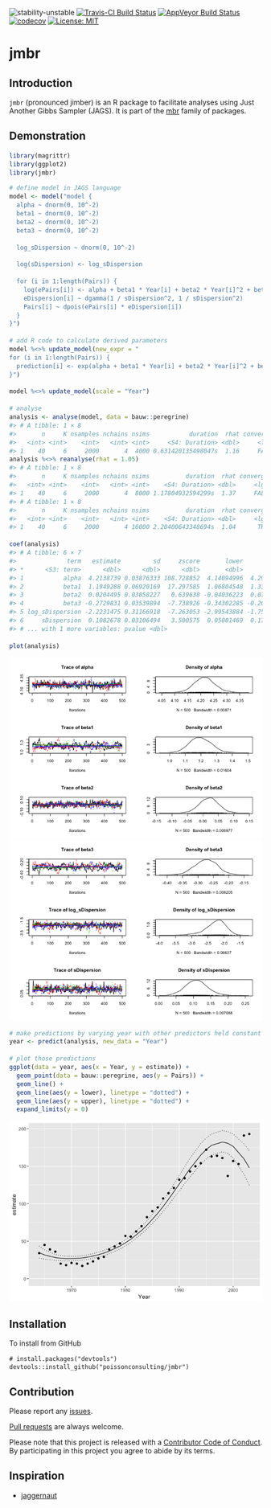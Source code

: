 
<!-- README.md is generated from README.Rmd. Please edit that file -->
![stability-unstable](https://img.shields.io/badge/stability-unstable-yellow.svg) [![Travis-CI Build Status](https://travis-ci.org/poissonconsulting/jmbr.svg?branch=master)](https://travis-ci.org/poissonconsulting/jmbr) [![AppVeyor Build Status](https://ci.appveyor.com/api/projects/status/github/poissonconsulting/jmbr?branch=master&svg=true)](https://ci.appveyor.com/project/poissonconsulting/jmbr) [![codecov](https://codecov.io/gh/poissonconsulting/jmbr/branch/master/graph/badge.svg)](https://codecov.io/gh/poissonconsulting/jmbr) [![License: MIT](https://img.shields.io/badge/License-MIT-blue.svg)](https://opensource.org/licenses/MIT)

jmbr
====

Introduction
------------

`jmbr` (pronounced jimber) is an R package to facilitate analyses using Just Another Gibbs Sampler (JAGS). It is part of the [mbr](https://github.com/poissonconsulting/mbr) family of packages.

Demonstration
-------------

``` r
library(magrittr)
library(ggplot2)
library(jmbr)
```

``` r
# define model in JAGS language
model <- model("model {
  alpha ~ dnorm(0, 10^-2)
  beta1 ~ dnorm(0, 10^-2)
  beta2 ~ dnorm(0, 10^-2)
  beta3 ~ dnorm(0, 10^-2)

  log_sDispersion ~ dnorm(0, 10^-2)

  log(sDispersion) <- log_sDispersion

  for (i in 1:length(Pairs)) {
    log(ePairs[i]) <- alpha + beta1 * Year[i] + beta2 * Year[i]^2 + beta3 * Year[i]^3
    eDispersion[i] ~ dgamma(1 / sDispersion^2, 1 / sDispersion^2)
    Pairs[i] ~ dpois(ePairs[i] * eDispersion[i])
  }
}")

# add R code to calculate derived parameters
model %<>% update_model(new_expr = "
for (i in 1:length(Pairs)) {
  prediction[i] <- exp(alpha + beta1 * Year[i] + beta2 * Year[i]^2 + beta3 * Year[i]^3)
}")

model %<>% update_model(scale = "Year")

# analyse
analysis <- analyse(model, data = bauw::peregrine)
#> # A tibble: 1 × 8
#>       n     K nsamples nchains nsims           duration  rhat converged
#>   <int> <int>    <int>   <int> <int>     <S4: Duration> <dbl>     <lgl>
#> 1    40     6     2000       4  4000 0.631420135498047s  1.16     FALSE
analysis %<>% reanalyse(rhat = 1.05)
#> # A tibble: 1 × 8
#>       n     K nsamples nchains nsims          duration  rhat converged
#>   <int> <int>    <int>   <int> <int>    <S4: Duration> <dbl>     <lgl>
#> 1    40     6     2000       4  8000 1.17804932594299s  1.37     FALSE
#> # A tibble: 1 × 8
#>       n     K nsamples nchains nsims          duration  rhat converged
#>   <int> <int>    <int>   <int> <int>    <S4: Duration> <dbl>     <lgl>
#> 1    40     6     2000       4 16000 2.20400643348694s  1.04      TRUE

coef(analysis)
#> # A tibble: 6 × 7
#>              term   estimate         sd     zscore       lower       upper
#> *      <S3: term>      <dbl>      <dbl>      <dbl>       <dbl>       <dbl>
#> 1           alpha  4.2138739 0.03876333 108.728852  4.14094996  4.29635583
#> 2           beta1  1.1949288 0.06920169  17.297585  1.06804548  1.33476351
#> 3           beta2  0.0204495 0.03058227   0.639638 -0.04036223  0.07987298
#> 4           beta3 -0.2729831 0.03539894  -7.738926 -0.34302285 -0.20621540
#> 5 log_sDispersion -2.2231475 0.31166918  -7.263053 -2.99543884 -1.75420698
#> 6     sDispersion  0.1082678 0.03106494   3.500575  0.05001469  0.17304441
#> # ... with 1 more variables: pvalue <dbl>

plot(analysis)
```

![](tools/README-unnamed-chunk-3-1.png)![](tools/README-unnamed-chunk-3-2.png)

``` r
# make predictions by varying year with other predictors held constant
year <- predict(analysis, new_data = "Year")

# plot those predictions
ggplot(data = year, aes(x = Year, y = estimate)) +
  geom_point(data = bauw::peregrine, aes(y = Pairs)) +
  geom_line() +
  geom_line(aes(y = lower), linetype = "dotted") +
  geom_line(aes(y = upper), linetype = "dotted") +
  expand_limits(y = 0)
```

![](tools/README-unnamed-chunk-4-1.png)

Installation
------------

To install from GitHub

    # install.packages("devtools")
    devtools::install_github("poissonconsulting/jmbr")

Contribution
------------

Please report any [issues](https://github.com/poissonconsulting/jmbr/issues).

[Pull requests](https://github.com/poissonconsulting/jmbr/pulls) are always welcome.

Please note that this project is released with a [Contributor Code of Conduct](CONDUCT.md). By participating in this project you agree to abide by its terms.

Inspiration
-----------

-   [jaggernaut](https://github.com/poissonconsulting/jaggernaut)
